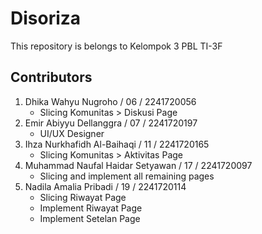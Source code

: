 # Disoriza

This repository is belongs to Kelompok 3 PBL TI-3F

## Contributors

1. Dhika Wahyu Nugroho / 06 / 2241720056
   - Slicing Komunitas > Diskusi Page
2. Emir Abiyyu Dellanggra / 07 / 2241720197
   - UI/UX Designer  
3. Ihza Nurkhafidh Al-Baihaqi / 11 / 2241720165
   - Slicing Komunitas > Aktivitas Page
4. Muhammad Naufal Haidar Setyawan / 17 / 2241720097
   - Slicing and implement all remaining pages
5. Nadila Amalia Pribadi / 19 / 2241720114
   - Slicing Riwayat Page
   - Implement Riwayat Page
   - Implement Setelan Page
